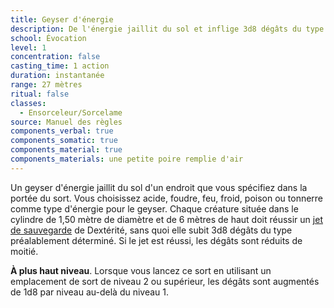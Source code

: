 ```yaml
---
title: Geyser d'énergie
description: De l'énergie jaillit du sol et inflige 3d8 dégâts du type d'énergie choisi.
school: Évocation
level: 1
concentration: false
casting_time: 1 action
duration: instantanée
range: 27 mètres
ritual: false
classes:
  - Ensorceleur/Sorcelame
source: Manuel des règles
components_verbal: true
components_somatic: true
components_material: true
components_materials: une petite poire remplie d'air
---
```

Un geyser d'énergie jaillit du sol d'un endroit que vous spécifiez dans la portée du sort. Vous choisissez acide, foudre, feu, froid, poison ou tonnerre comme type d'énergie pour le geyser. Chaque créature située dans le cylindre de 1,50 mètre de diamètre et de 6 mètres de haut doit réussir un [jet de sauvegarde](/utiliser-les-caracteristiques/#jets-de-sauvegarde) de Dextérité, sans quoi elle subit 3d8 dégâts du type préalablement déterminé. Si le jet est réussi, les dégâts sont réduits de moitié.

**À plus haut niveau**. Lorsque vous lancez ce sort en utilisant un emplacement de sort de niveau 2 ou supérieur, les dégâts sont augmentés de 1d8 par niveau au-delà du niveau 1.
